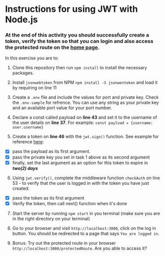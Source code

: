 # Instructions for using JWT with Node.js

### At the end of this activity you should successfully create a token, verify the token so that you can login and also access the protected route on the [home page](http://localhost:3000).

In this exercise you are to:

1. Clone this repository then run `npm install` to install the necessary packages.

2. Install `jsonwebtoken` from NPM `npm install -S jsonwentoken` and load it by requiring on line 11

3. Create a `.env` file and include the values for port and private key. Check the `.env-sample` for refrence. You can use any string as your private key and an available port value for your port number.

4. Declare a const called payload on **line 43** and set it to the username of the user details on **line 37**. For example:  `const payload = {username: user.username}`

5. Create a token on **line 46** with the `jwt.sign()` function. See example for reference [here](https://github.com/Make-School-Courses/BEW-1.3-Server-Side-Architectures-and-Frameworks/tree/master/Lessons/07-Authentication):

  - [x] pass the payload as its first argument.
  - [x] pass the private key you set in task 1 above as its second argument
  - [x] finally, set the last argument as an option for this token to expire in ***two(2) days***

6. Using `jwt.verify()`, complete the middleware function `checkAuth` on line 53 - to verify that the user is logged in with the token you have just created:

  - [x] pass the token as its first argument
  - [x] Verify the token, then call next() function when it's done

7. Start the server by running `npm start` in you terminal (make sure you are in the right directory on your terminal)

8. Go to your browser and visit `http://localhost:3000`, click on the log in button. You should be redirected to a page that says `You are logged in`.

9. Bonus: Try out the protected route in your browser `http://localhost:3000/protectedRoute`. Are you able to access it?
